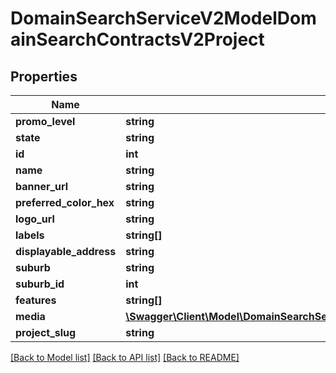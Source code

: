 # DomainSearchServiceV2ModelDomainSearchContractsV2Project

## Properties
Name | Type | Description | Notes
------------ | ------------- | ------------- | -------------
**promo_level** | **string** |  | [optional] 
**state** | **string** |  | [optional] 
**id** | **int** |  | [optional] 
**name** | **string** |  | [optional] 
**banner_url** | **string** |  | [optional] 
**preferred_color_hex** | **string** |  | [optional] 
**logo_url** | **string** |  | [optional] 
**labels** | **string[]** |  | [optional] 
**displayable_address** | **string** |  | [optional] 
**suburb** | **string** |  | [optional] 
**suburb_id** | **int** |  | [optional] 
**features** | **string[]** |  | [optional] 
**media** | [**\Swagger\Client\Model\DomainSearchServiceV2ModelDomainSearchContractsV2Media[]**](DomainSearchServiceV2ModelDomainSearchContractsV2Media.md) |  | [optional] 
**project_slug** | **string** |  | [optional] 

[[Back to Model list]](../../README.md#documentation-for-models) [[Back to API list]](../../README.md#documentation-for-api-endpoints) [[Back to README]](../../README.md)

